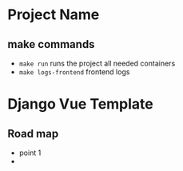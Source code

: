 # Project Name

## make commands
- ``` make run ``` runs the project all needed containers
- ``` make logs-frontend ``` frontend logs


# Django Vue Template

## Road map
- point 1
- 
